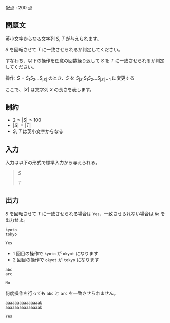 配点 : $200$ 点

## 問題文

英小文字からなる文字列 $S$, $T$ が与えられます。

$S$ を回転させて $T$ に一致させられるか判定してください。

すなわち、以下の操作を任意の回数繰り返して $S$ を $T$ に一致させられるか判定してください。

操作: $S = S_1 S_2 ... S_{|S|}$ のとき、$S$ を $S_{|S|} S_1 S_2 ... S_{|S|-1}$ に変更する

ここで、$|X|$ は文字列 $X$ の長さを表します。

## 制約

- $2 \leq |S| \leq 100$
- $|S| = |T|$
- $S$, $T$ は英小文字からなる

## 入力

入力は以下の形式で標準入力から与えられる。

> $S$
> 
> $T$

## 出力

$S$ を回転させて $T$ に一致させられる場合は `Yes`、一致させられない場合は `No` を出力せよ。

```input1
kyoto
tokyo
```

```output1
Yes
```

- $1$ 回目の操作で `kyoto` が `okyot` になります
- $2$ 回目の操作で `okyot` が `tokyo` になります

```input2
abc
arc
```

```output2
No
```

何度操作を行っても `abc` と `arc` を一致させられません。

```input3
aaaaaaaaaaaaaaab
aaaaaaaaaaaaaaab
```

```output3
Yes
```